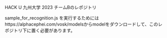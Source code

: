 HACK U 九州大学 2023 チームBのレポジトリ

sample_for_recognition.js を実行するためにはhttps://alphacephei.com/vosk/modelsからmodelをダウンロードして、このレポジトリ下に置く必要があります。
